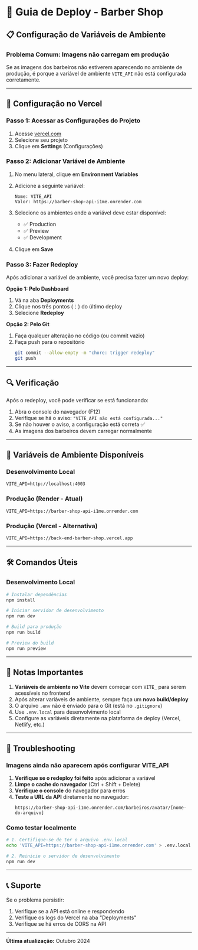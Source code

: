 # 🚀 Guia de Deploy - Barber Shop

## 📋 Configuração de Variáveis de Ambiente

### Problema Comum: Imagens não carregam em produção

Se as imagens dos barbeiros não estiverem aparecendo no ambiente de produção, é porque a variável de ambiente `VITE_API` não está configurada corretamente.

---

## 🔧 Configuração no Vercel

### Passo 1: Acessar as Configurações do Projeto

1. Acesse [vercel.com](https://vercel.com)
2. Selecione seu projeto
3. Clique em **Settings** (Configurações)

### Passo 2: Adicionar Variável de Ambiente

1. No menu lateral, clique em **Environment Variables**
2. Adicione a seguinte variável:

   ```
   Nome: VITE_API
   Valor: https://barber-shop-api-i1me.onrender.com
   ```

3. Selecione os ambientes onde a variável deve estar disponível:

   - ✅ Production
   - ✅ Preview
   - ✅ Development

4. Clique em **Save**

### Passo 3: Fazer Redeploy

Após adicionar a variável de ambiente, você precisa fazer um novo deploy:

**Opção 1: Pelo Dashboard**

1. Vá na aba **Deployments**
2. Clique nos três pontos (⋮) do último deploy
3. Selecione **Redeploy**

**Opção 2: Pelo Git**

1. Faça qualquer alteração no código (ou commit vazio)
2. Faça push para o repositório
   ```bash
   git commit --allow-empty -m "chore: trigger redeploy"
   git push
   ```

---

## 🔍 Verificação

Após o redeploy, você pode verificar se está funcionando:

1. Abra o console do navegador (F12)
2. Verifique se há o aviso: `"VITE_API não está configurada..."`
3. Se não houver o aviso, a configuração está correta ✅
4. As imagens dos barbeiros devem carregar normalmente

---

## 📝 Variáveis de Ambiente Disponíveis

### Desenvolvimento Local

```env
VITE_API=http://localhost:4003
```

### Produção (Render - Atual)

```env
VITE_API=https://barber-shop-api-i1me.onrender.com
```

### Produção (Vercel - Alternativa)

```env
VITE_API=https://back-end-barber-shop.vercel.app
```

---

## 🛠️ Comandos Úteis

### Desenvolvimento Local

```bash
# Instalar dependências
npm install

# Iniciar servidor de desenvolvimento
npm run dev

# Build para produção
npm run build

# Preview do build
npm run preview
```

---

## 📌 Notas Importantes

1. **Variáveis de ambiente no Vite** devem começar com `VITE_` para serem acessíveis no frontend
2. Após alterar variáveis de ambiente, sempre faça um **novo build/deploy**
3. O arquivo `.env` não é enviado para o Git (está no `.gitignore`)
4. Use `.env.local` para desenvolvimento local
5. Configure as variáveis diretamente na plataforma de deploy (Vercel, Netlify, etc.)

---

## 🐛 Troubleshooting

### Imagens ainda não aparecem após configurar VITE_API

1. **Verifique se o redeploy foi feito** após adicionar a variável
2. **Limpe o cache do navegador** (Ctrl + Shift + Delete)
3. **Verifique o console** do navegador para erros
4. **Teste a URL da API** diretamente no navegador:
   ```
   https://barber-shop-api-i1me.onrender.com/barbeiros/avatar/[nome-do-arquivo]
   ```

### Como testar localmente

```bash
# 1. Certifique-se de ter o arquivo .env.local
echo 'VITE_API=https://barber-shop-api-i1me.onrender.com' > .env.local

# 2. Reinicie o servidor de desenvolvimento
npm run dev
```

---

## 📞 Suporte

Se o problema persistir:

1. Verifique se a API está online e respondendo
2. Verifique os logs do Vercel na aba "Deployments"
3. Verifique se há erros de CORS na API

---

**Última atualização:** Outubro 2024
